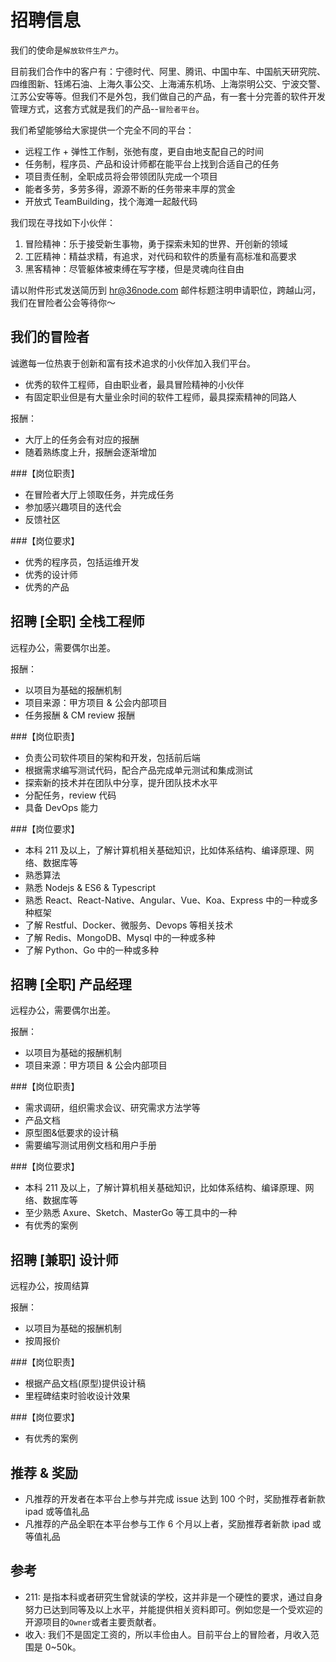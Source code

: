 # 招聘信息

我们的使命是`解放软件生产力`。

目前我们合作中的客户有：宁德时代、阿里、腾讯、中国中车、中国航天研究院、四维图新、钰烯石油、上海久事公交、上海浦东机场、上海崇明公交、宁波交警、江苏公安等等。但我们不是外包，我们做自己的产品，有一套十分完善的软件开发管理方式，这套方式就是我们的产品--`冒险者平台`。

我们希望能够给大家提供一个完全不同的平台：

- 远程工作 + 弹性工作制，张弛有度，更自由地支配自己的时间
- 任务制，程序员、产品和设计师都在能平台上找到合适自己的任务
- 项目责任制，全职成员将会带领团队完成一个项目
- 能者多劳，多劳多得，源源不断的任务带来丰厚的赏金
- 开放式 TeamBuilding，找个海滩一起敲代码

我们现在寻找如下小伙伴：

1. 冒险精神：乐于接受新生事物，勇于探索未知的世界、开创新的领域
2. 工匠精神：精益求精，有追求，对代码和软件的质量有高标准和高要求
3. 黑客精神：尽管躯体被束缚在写字楼，但是灵魂向往自由

请以附件形式发送简历到 hr@36node.com 邮件标题注明申请职位，跨越山河，我们在冒险者公会等待你～

## 我们的冒险者

诚邀每一位热衷于创新和富有技术追求的小伙伴加入我们平台。

- 优秀的软件工程师，自由职业者，最具冒险精神的小伙伴
- 有固定职业但是有大量业余时间的软件工程师，最具探索精神的同路人

报酬：

- 大厅上的任务会有对应的报酬
- 随着熟练度上升，报酬会逐渐增加

###【岗位职责】

- 在冒险者大厅上领取任务，并完成任务
- 参加感兴趣项目的迭代会
- 反馈社区

###【岗位要求】

- 优秀的程序员，包括运维开发
- 优秀的设计师
- 优秀的产品

## 招聘 [全职] 全栈工程师

远程办公，需要偶尔出差。

报酬：

- 以项目为基础的报酬机制
- 项目来源：甲方项目 & 公会内部项目
- 任务报酬 & CM review 报酬

###【岗位职责】

- 负责公司软件项目的架构和开发，包括前后端
- 根据需求编写测试代码，配合产品完成单元测试和集成测试
- 探索新的技术并在团队中分享，提升团队技术水平
- 分配任务，review 代码
- 具备 DevOps 能力

###【岗位要求】

- 本科 211 及以上，了解计算机相关基础知识，比如体系结构、编译原理、网络、数据库等
- 熟悉算法
- 熟悉 Nodejs & ES6 & Typescript
- 熟悉 React、React-Native、Angular、Vue、Koa、Express 中的一种或多种框架
- 了解 Restful、Docker、微服务、Devops 等相关技术
- 了解 Redis、MongoDB、Mysql 中的一种或多种
- 了解 Python、Go 中的一种或多种

## 招聘 [全职] 产品经理

远程办公，需要偶尔出差。

报酬：

- 以项目为基础的报酬机制
- 项目来源：甲方项目 & 公会内部项目

###【岗位职责】

- 需求调研，组织需求会议、研究需求方法学等
- 产品文档
- 原型图&低要求的设计稿
- 需要编写测试用例文档和用户手册

###【岗位要求】

- 本科 211 及以上，了解计算机相关基础知识，比如体系结构、编译原理、网络、数据库等
- 至少熟悉 Axure、Sketch、MasterGo 等工具中的一种
- 有优秀的案例

## 招聘 [兼职] 设计师

远程办公，按周结算

报酬：

- 以项目为基础的报酬机制
- 按周报价

###【岗位职责】

- 根据产品文档(原型)提供设计稿
- 里程碑结束时验收设计效果

###【岗位要求】

- 有优秀的案例

## 推荐 & 奖励

- 凡推荐的开发者在本平台上参与并完成 issue 达到 100 个时，奖励推荐者新款 ipad 或等值礼品
- 凡推荐的产品全职在本平台参与工作 6 个月以上者，奖励推荐者新款 ipad 或等值礼品

## 参考

- 211: 是指本科或者研究生曾就读的学校，这并非是一个硬性的要求，通过自身努力已达到同等及以上水平，并能提供相关资料即可。例如您是一个受欢迎的开源项目的`Owner`或者主要贡献者。
- 收入: 我们不是固定工资的，所以丰俭由人。目前平台上的冒险者，月收入范围是 0~50k。
